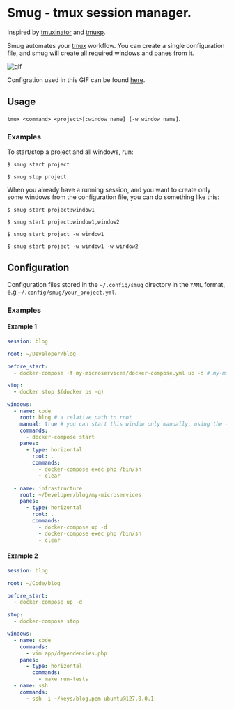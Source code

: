 # Smug - tmux session manager.

Inspired by [tmuxinator](https://github.com/tmuxinator/tmuxinator) and [tmuxp](https://github.com/tmux-python/tmuxp).

Smug automates your [tmux](https://github.com/tmux/tmux) workflow. You can create a single configuration file, and smug will create all required windows and panes from it.

![gif](https://media.giphy.com/media/xlaw2fVpr3L2CFs1To/source.gif)

Configration used in this GIF can be found [here](#example-2).

## Usage

`tmux <command> <project>[:window name] [-w window name]`.

### Examples

To start/stop a project and all windows, run:

```
$ smug start project

$ smug stop project
```

When you already have a running session, and you want to create only some windows from the configuration file, you can do something like this:

```
$ smug start project:window1

$ smug start project:window1,window2

$ smug start project -w window1

$ smug start project -w window1 -w window2
```

## Configuration

Configuration files stored in the `~/.config/smug` directory in the `YAML` format, e.g `~/.config/smug/your_project.yml`.

### Examples

#### Example 1


```yaml
session: blog

root: ~/Developer/blog

before_start:
  - docker-compose -f my-microservices/docker-compose.yml up -d # my-microservices/docker-compose.yml is a relative to `root`

stop:
  - docker stop $(docker ps -q)

windows:
  - name: code
    root: blog # a relative path to root
    manual: true # you can start this window only manually, using the -w arg
    commands:
      - docker-compose start
    panes:
      - type: horizontal
        root: .
        commands:
          - docker-compose exec php /bin/sh
          - clear

  - name: infrastructure
    root: ~/Developer/blog/my-microservices
    panes:
      - type: horizontal
        root: .
        commands:
          - docker-compose up -d
          - docker-compose exec php /bin/sh
          - clear
```
#### Example 2

```yaml
session: blog

root: ~/Code/blog

before_start:
  - docker-compose up -d

stop:
  - docker-compose stop

windows:
  - name: code
    commands:
      - vim app/dependencies.php
    panes:
      - type: horizontal
        commands:
          - make run-tests
  - name: ssh
    commands:
      - ssh -i ~/keys/blog.pem ubuntu@127.0.0.1
```

